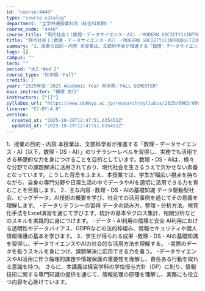 ```yaml
---
id: "course:4448"
type: "course-catalog"
department: "全学共通授業科目（総合科目群）"
course_code: "4448"
course_title: "現代社会１(数理・データサイエンス・AI) ／MODERN SOCIETY1(INTRODUCTION TO DATA SCIENCE (LITERACY LEVEL))"
title: "現代社会１(数理・データサイエンス・AI) ／MODERN SOCIETY1(INTRODUCTION TO DATA SCIENCE (LITERACY LEVEL))"
summary: "1．授業の目的・内容 本授業は、文部科学省が推進する「数理・データサイエンス・AI（以下、数理・DS・AI）」のリテラシーレベルを習得し、実務でも活用できる基礎的な力を身につけることを目的としています。数理・DS・AIは、様々な分野での課題…"
tags: []
campus: ""
term: ""
period: "水2／Wed 2"
course_type: "秋学期／Fall"
credits: 2
year: "2025年度／2025 Academic Year 秋学期／FALL SEMESTER"
main_instructor: "横塚 志行"
instructors: ["[]"]
syllabus_url: "https://www.dokkyo.ac.jp/research/syllabus/2025/0903/0903_04448_ja_JP.html"
license: "CC-BY-4.0"
version:
  created_at: "2025-10-29T12:47:51.635451Z"
  updated_at: "2025-10-29T12:47:51.635451Z"
---
```

1．授業の目的・内容 本授業は、文部科学省が推進する「数理・データサイエンス・AI（以下、数理・DS・AI）」のリテラシーレベルを習得し、実務でも活用できる基礎的な力を身につけることを目的としています。数理・DS・AIは、様々な分野での課題解決に活用されており、現代社会を生きるうえで欠かせない素養となっています。こうした背景をふまえ、本授業では、学生が幅広い視点を持ちながら、自身の専門分野や日常生活の中でデータやAIを適切に活用できる力を育むことを目指します。 2．主な内容 ･数理・DS・AIの基礎知識 データ駆動型社会、ビッグデータ、AI技術の概要を学び、社会での活用事例を通じてその意義を理解します。 ･データリテラシーの習得 データの読み方、整理・分析方法、視覚化手法をExcel演習を通じて学びます。統計の基本やクロス集計、相関分析などのスキルを実践的に身につけます。 ･データ・AI利用の倫理と安全 AI利用における透明性やデータバイアス、GDPRなどの法的枠組み、情報セキュリティや個人情報保護の基本を学びます。 3．学生が得られる成果 ･数理・DS・AIの基礎知識を習得し、データサイエンスやAIの社会的な活用方法を理解する。 ･実際のデータを扱うスキルを身につけ、課題解決に応用できる力を養う。 ･データサイエンスやAI活用に伴う倫理的課題や情報保護の重要性を理解し、責任ある行動を取れる意識を持つ。 さらに、本講義は経営学科の学位授与方針（DP）に則り、情報技術に関する専門知識の提供を通じて、情報処理の原理を理解し、実務にも役立つ内容を心掛けています。
